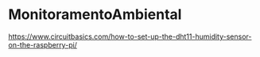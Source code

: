 # MonitoramentoAmbiental

https://www.circuitbasics.com/how-to-set-up-the-dht11-humidity-sensor-on-the-raspberry-pi/
